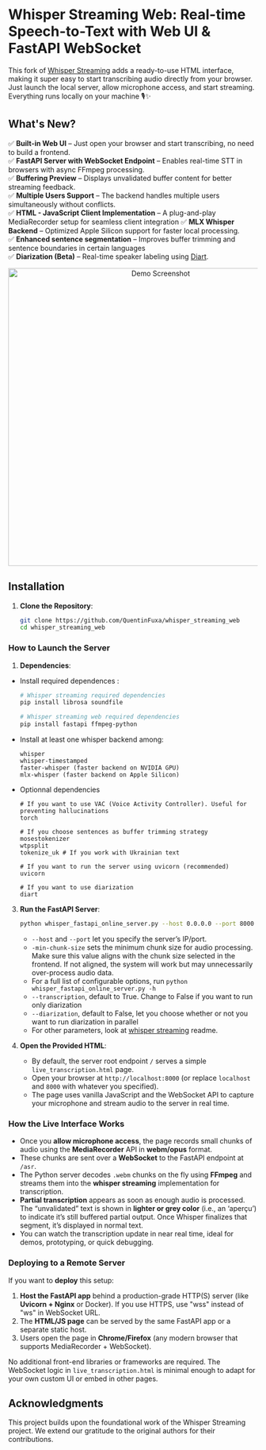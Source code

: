 # Whisper Streaming Web: Real-time Speech-to-Text with Web UI & FastAPI WebSocket

This fork of [Whisper Streaming](https://github.com/ufal/whisper_streaming) adds a ready-to-use HTML interface, making it super easy to start transcribing audio directly from your browser. Just launch the local server, allow microphone access, and start streaming. Everything runs locally on your machine 🎙️✨

## What's New?  
✅ **Built-in Web UI** – Just open your browser and start transcribing, no need to build a frontend.  
✅ **FastAPI Server with WebSocket Endpoint** – Enables real-time STT in browsers with async FFmpeg processing.  
✅ **Buffering Preview** – Displays unvalidated buffer content for better streaming feedback.  
✅ **Multiple Users Support** – The backend handles multiple users simultaneously without conflicts.  
✅ **HTML - JavaScript Client Implementation** – A plug-and-play MediaRecorder setup for seamless client integration
✅ **MLX Whisper Backend** – Optimized Apple Silicon support for faster local processing.  
✅ **Enhanced sentence segmentation** – Improves buffer trimming and sentence boundaries in certain languages  
✅ **Diarization (Beta)** – Real-time speaker labeling using [Diart](https://github.com/juanmc2005/diart).  

<p align="center">
  <img src="src/web/demo.png" alt="Demo Screenshot" width="600">
</p>

## Installation

1. **Clone the Repository**:

   ```bash
   git clone https://github.com/QuentinFuxa/whisper_streaming_web
   cd whisper_streaming_web
   ```


### How to Launch the Server

1. **Dependencies**:

- Install required dependences :

    ```bash
    # Whisper streaming required dependencies
    pip install librosa soundfile

    # Whisper streaming web required dependencies
    pip install fastapi ffmpeg-python
    ```
- Install at least one whisper backend among:

    ```
   whisper
   whisper-timestamped
   faster-whisper (faster backend on NVIDIA GPU)
   mlx-whisper (faster backend on Apple Silicon)
   ```
- Optionnal dependencies

    ```
    # If you want to use VAC (Voice Activity Controller). Useful for preventing hallucinations
    torch
   
    # If you choose sentences as buffer trimming strategy
    mosestokenizer
    wtpsplit
    tokenize_uk # If you work with Ukrainian text

    # If you want to run the server using uvicorn (recommended)
    uvicorn

    # If you want to use diarization
    diart
    ```


3. **Run the FastAPI Server**:

    ```bash
    python whisper_fastapi_online_server.py --host 0.0.0.0 --port 8000
    ```

    - `--host` and `--port` let you specify the server’s IP/port. 
    - `-min-chunk-size` sets the minimum chunk size for audio processing. Make sure this value aligns with the chunk size selected in the frontend. If not aligned, the system will work but may unnecessarily over-process audio data.
    - For a full list of configurable options, run `python whisper_fastapi_online_server.py -h`
    - `--transcription`, default to True. Change to False if you want to run only diarization
    - `--diarization`, default to False, let you choose whether or not you want to run diarization in parallel
    - For other parameters, look at [whisper streaming](https://github.com/ufal/whisper_streaming) readme.

4. **Open the Provided HTML**:

    - By default, the server root endpoint `/` serves a simple `live_transcription.html` page.  
    - Open your browser at `http://localhost:8000` (or replace `localhost` and `8000` with whatever you specified).  
    - The page uses vanilla JavaScript and the WebSocket API to capture your microphone and stream audio to the server in real time.

### How the Live Interface Works

- Once you **allow microphone access**, the page records small chunks of audio using the **MediaRecorder** API in **webm/opus** format.  
- These chunks are sent over a **WebSocket** to the FastAPI endpoint at `/asr`.  
- The Python server decodes `.webm` chunks on the fly using **FFmpeg** and streams them into the **whisper streaming** implementation for transcription.  
- **Partial transcription** appears as soon as enough audio is processed. The “unvalidated” text is shown in **lighter or grey color** (i.e., an ‘aperçu’) to indicate it’s still buffered partial output. Once Whisper finalizes that segment, it’s displayed in normal text.  
- You can watch the transcription update in near real time, ideal for demos, prototyping, or quick debugging.

### Deploying to a Remote Server

If you want to **deploy** this setup:

1. **Host the FastAPI app** behind a production-grade HTTP(S) server (like **Uvicorn + Nginx** or Docker). If you use HTTPS, use "wss" instead of "ws" in WebSocket URL.
2. The **HTML/JS page** can be served by the same FastAPI app or a separate static host.  
3. Users open the page in **Chrome/Firefox** (any modern browser that supports MediaRecorder + WebSocket).  

No additional front-end libraries or frameworks are required. The WebSocket logic in `live_transcription.html` is minimal enough to adapt for your own custom UI or embed in other pages.

## Acknowledgments

This project builds upon the foundational work of the Whisper Streaming project. We extend our gratitude to the original authors for their contributions.

